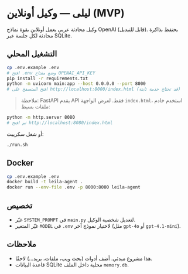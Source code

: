 # ليلى — وكيل أونلاين (MVP)

وكيل محادثة عربي يعمل أونلاين بقوة نماذج OpenAI (قابل للتبديل). يحتفظ بذاكرة محادثة لكل جلسة عبر SQLite.

## التشغيل المحلي
```bash
cp .env.example .env
# افتح .env وضع مفتاح OPENAI_API_KEY
pip install -r requirements.txt
python -m uvicorn main:app --host 0.0.0.0 --port 8000
# افتح المتصفح على http://localhost:8000/index.html (قد تحتاج خدمة ثابتة)
```
> ملاحظة: FastAPI يقدم API فقط. لعرض الواجهة `index.html`، استخدم خادم ملفات بسيط:
```bash
python -m http.server 8080
# ثم افتح http://localhost:8080/index.html
```

أو شغل سكريبت:
```bash
./run.sh
```

## Docker
```bash
cp .env.example .env
docker build -t leila-agent .
docker run --env-file .env -p 8000:8000 leila-agent
```

## تخصيص
- غيّر `SYSTEM_PROMPT` في `main.py` لتعديل شخصية الوكيل.
- غيّر المتغير `MODEL` في `.env` لاختيار نموذج آخر (مثل `gpt-4o` أو `gpt-4.1-mini`).

## ملاحظات
- هذا مشروع مبدئي. أضف أدوات (بحث ويب، ملفات، بريد...) لاحقًا.
- قاعدة البيانات SQLite محلية داخل الملف `memory.db`.
